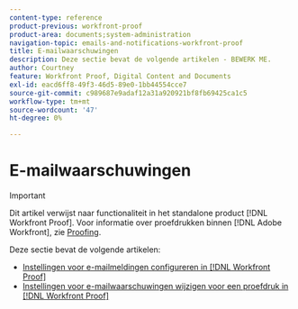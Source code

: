 ```yaml
---
content-type: reference
product-previous: workfront-proof
product-area: documents;system-administration
navigation-topic: emails-and-notifications-workfront-proof
title: E-mailwaarschuwingen
description: Deze sectie bevat de volgende artikelen - BEWERK ME.
author: Courtney
feature: Workfront Proof, Digital Content and Documents
exl-id: eacd6ff8-49f3-46d5-89e0-1bb44554cce7
source-git-commit: c989687e9adaf12a31a920921bf8fb69425ca1c5
workflow-type: tm+mt
source-wordcount: '47'
ht-degree: 0%

---
```


# E-mailwaarschuwingen

>[!IMPORTANT]
>
>Dit artikel verwijst naar functionaliteit in het standalone product [!DNL Workfront Proof]. Voor informatie over proefdrukken binnen [!DNL Adobe Workfront], zie [Proofing](../../../review-and-approve-work/proofing/proofing.md).

Deze sectie bevat de volgende artikelen:

* [Instellingen voor e-mailmeldingen configureren in [!DNL Workfront Proof]](../../../workfront-proof/wp-emailsntfctns/email-alerts/config-email-notification-settings-wp.md)
* [Instellingen voor e-mailwaarschuwingen wijzigen voor een proefdruk in [!DNL Workfront Proof]](../../../workfront-proof/wp-emailsntfctns/email-alerts/change-email-alert-settings-wp.md)
